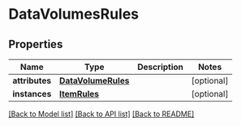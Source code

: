 # DataVolumesRules

## Properties
Name | Type | Description | Notes
------------ | ------------- | ------------- | -------------
**attributes** | [**DataVolumeRules**](DataVolumeRules.md) |  | [optional] 
**instances** | [**ItemRules**](ItemRules.md) |  | [optional] 

[[Back to Model list]](../README.md#documentation-for-models) [[Back to API list]](../README.md#documentation-for-api-endpoints) [[Back to README]](../README.md)

